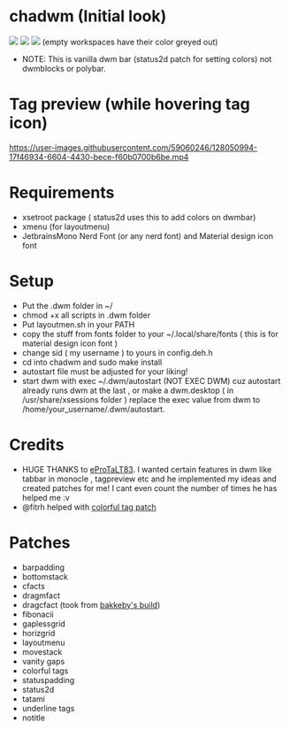 # chadwm (Initial look)

<img src="https://github.com/siduck76/chadwm/blob/main/screenshots/initial_look.png">
<img src="https://github.com/siduck76/chadwm/blob/main/screenshots/col_layout.png">

<img src="https://github.com/siduck76/chadwm/blob/main/screenshots/occ_act_tags.png">
(empty workspaces have their color greyed out)

- NOTE: This is vanilla dwm bar (status2d patch for setting colors) not dwmblocks or polybar. 

# Tag preview (while hovering tag icon)

https://user-images.githubusercontent.com/59060246/128050994-17f46934-6604-4430-bece-f60b0700b6be.mp4

# Requirements

- xsetroot package ( status2d uses this to add colors on dwmbar)
- xmenu (for layoutmenu)
- JetbrainsMono Nerd Font (or any nerd font) and Material design icon font

# Setup 

- Put the .dwm folder in ~/
- chmod +x all scripts in .dwm folder
- Put layoutmen.sh in your PATH 
- copy the stuff from fonts folder to your ~/.local/share/fonts ( this is for material design icon font )
- change sid ( my username ) to yours in config.deh.h
- cd into chadwm and sudo make install
- autostart file must be adjusted for your liking!
- start dwm with exec ~/.dwm/autostart (NOT EXEC DWM) cuz autostart already runs dwm at the last , or make a dwm.desktop ( in /usr/share/xsessions folder ) replace the exec value from dwm to /home/your_username/.dwm/autostart.

# Credits 

- HUGE THANKS to [eProTaLT83](https://www.reddit.com/user/eProTaLT83). I wanted certain features in dwm like tabbar in monocle , tagpreview etc and he implemented my ideas and created patches for me! I   cant even count the number of times he has helped me :v 
- @fitrh helped with [colorful tag patch](https://github.com/fitrh/dwm/issues/1)

# Patches

- barpadding 
- bottomstack
- cfacts
- dragmfact 
- dragcfact (took from [bakkeby's build](https://github.com/bakkeby/dwm-flexipatch))
- fibonacii
- gaplessgrid
- horizgrid
- layoutmenu 
- movestack 
- vanity gaps
- colorful tags
- statuspadding 
- status2d
- tatami 
- underline tags
- notitle
